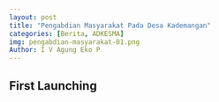 ```yaml
---
layout: post
title: "Pengabdian Masyarakat Pada Desa Kademangan"
categories: [Berita, ADKESMA]
img: pengabdian-masyarakat-01.png
Author: I V Agung Eko P
---
```

## First Launching